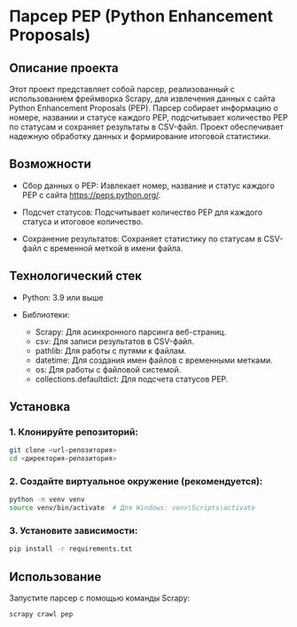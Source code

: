 # Парсер PEP (Python Enhancement Proposals)

## Описание проекта

Этот проект представляет собой парсер, реализованный с использованием фреймворка Scrapy, для извлечения данных с сайта Python Enhancement Proposals (PEP). Парсер собирает информацию о номере, названии и статусе каждого PEP, подсчитывает количество PEP по статусам и сохраняет результаты в CSV-файл. Проект обеспечивает надежную обработку данных и формирование итоговой статистики.

## Возможности

- Сбор данных о PEP: Извлекает номер, название и статус каждого PEP с сайта https://peps.python.org/.

- Подсчет статусов: Подсчитывает количество PEP для каждого статуса и итоговое количество.

- Сохранение результатов: Сохраняет статистику по статусам в CSV-файл с временной меткой в имени файла.


## Технологический стек

- Python: 3.9 или выше

- Библиотеки:

  - Scrapy: Для асинхронного парсинга веб-страниц.
  - csv: Для записи результатов в CSV-файл.
  - pathlib: Для работы с путями к файлам.
  - datetime: Для создания имен файлов с временными метками.
  - os: Для работы с файловой системой.
  - collections.defaultdict: Для подсчета статусов PEP.

## Установка

### 1. Клонируйте репозиторий:

```bash
git clone <url-репозитория>
cd <директория-репозитория>
```

### 2. Создайте виртуальное окружение (рекомендуется):
```bash
python -m venv venv
source venv/bin/activate  # Для Windows: venv\Scripts\activate
```

### 3. Установите зависимости:
```bash
pip install -r requirements.txt
```

## Использование
Запустите парсер с помощью команды Scrapy:
```bash
scrapy crawl pep
```